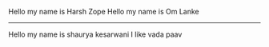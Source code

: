Hello my name is Harsh Zope
Hello my name is Om Lanke
_________
Hello my name is shaurya kesarwani
I like vada paav